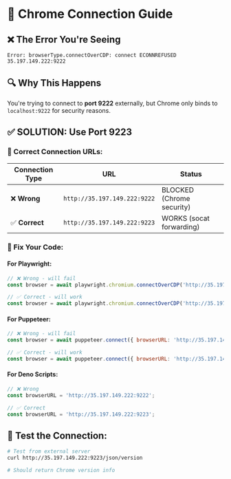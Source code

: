 # 🔌 Chrome Connection Guide

## ❌ **The Error You're Seeing**
```
Error: browserType.connectOverCDP: connect ECONNREFUSED 35.197.149.222:9222
```

## 🔍 **Why This Happens**
You're trying to connect to **port 9222** externally, but Chrome only binds to `localhost:9222` for security reasons.

## ✅ **SOLUTION: Use Port 9223**

### **🎯 Correct Connection URLs:**

| Connection Type | URL | Status |
|----------------|-----|---------|
| ❌ **Wrong** | `http://35.197.149.222:9222` | BLOCKED (Chrome security) |
| ✅ **Correct** | `http://35.197.149.222:9223` | WORKS (socat forwarding) |

### **🔧 Fix Your Code:**

#### **For Playwright:**
```javascript
// ❌ Wrong - will fail
const browser = await playwright.chromium.connectOverCDP('http://35.197.149.222:9222');

// ✅ Correct - will work
const browser = await playwright.chromium.connectOverCDP('http://35.197.149.222:9223');
```

#### **For Puppeteer:**
```javascript
// ❌ Wrong - will fail
const browser = await puppeteer.connect({ browserURL: 'http://35.197.149.222:9222' });

// ✅ Correct - will work
const browser = await puppeteer.connect({ browserURL: 'http://35.197.149.222:9223' });
```

#### **For Deno Scripts:**
```typescript
// ❌ Wrong
const browserURL = 'http://35.197.149.222:9222';

// ✅ Correct
const browserURL = 'http://35.197.149.222:9223';
```

## 🧪 **Test the Connection:**

```bash
# Test from external server
curl http://35.197.149.222:9223/json/version

# Should return Chrome version info
```
